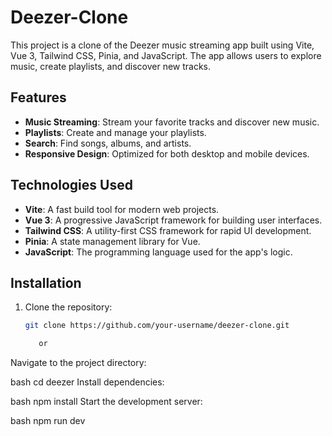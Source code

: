 # Deezer-Clone
This project is a clone of the Deezer music streaming app built using Vite, Vue 3, Tailwind CSS, Pinia, and JavaScript. The app allows users to explore music, create playlists, and discover new tracks.

## Features

- **Music Streaming**: Stream your favorite tracks and discover new music.
- **Playlists**: Create and manage your playlists.
- **Search**: Find songs, albums, and artists.
- **Responsive Design**: Optimized for both desktop and mobile devices.

## Technologies Used

- **Vite**: A fast build tool for modern web projects.
- **Vue 3**: A progressive JavaScript framework for building user interfaces.
- **Tailwind CSS**: A utility-first CSS framework for rapid UI development.
- **Pinia**: A state management library for Vue.
- **JavaScript**: The programming language used for the app's logic.

## Installation

1. Clone the repository:
   ```bash
   git clone https://github.com/your-username/deezer-clone.git
   
      or

Navigate to the project directory:

bash
cd deezer
Install dependencies:

bash
npm install
Start the development server:

bash
npm run dev
